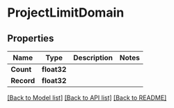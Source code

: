 # ProjectLimitDomain

## Properties
Name | Type | Description | Notes
------------ | ------------- | ------------- | -------------
**Count** | **float32** |  | 
**Record** | **float32** |  | 

[[Back to Model list]](../README.md#documentation-for-models) [[Back to API list]](../README.md#documentation-for-api-endpoints) [[Back to README]](../README.md)


